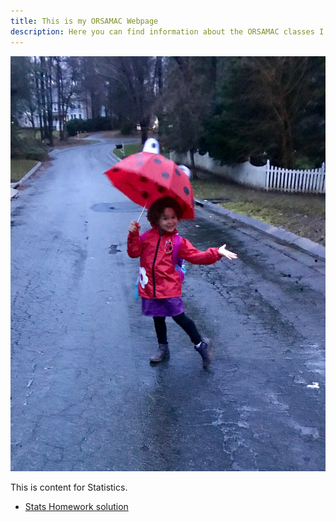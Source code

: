 ```yaml
---
title: This is my ORSAMAC Webpage
description: Here you can find information about the ORSAMAC classes I teach.
---
```


![My Picture](/pics/T.jpg)

This is content for Statistics.
- [Stats Homework solution](/Timeseries/index.md)
